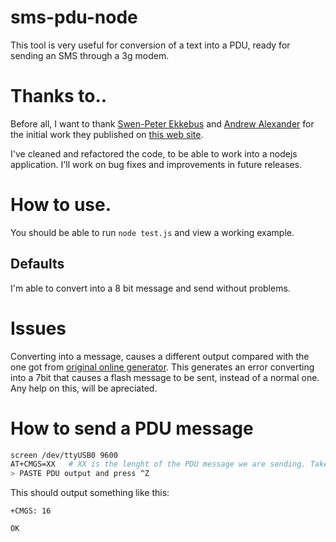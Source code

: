 sms-pdu-node
============

This tool is very useful for conversion of a text into a PDU, ready for sending an SMS through a 3g modem.

# Thanks to..

Before all, I want to thank [Swen-Peter Ekkebus](http://www.linkedin.com/in/ekkebus) and [Andrew Alexander](http://www.linkedin.com/in/andrewalexander)
for the initial work they published on [this web site](http://rednaxela.net/pdu.php).

I've cleaned and refactored the code, to be able to work into a nodejs application. I'll work on bug fixes and improvements
in future releases.

# How to use.

You should be able to run `node test.js` and view a working example.

## Defaults

I'm able to convert into a 8 bit message and send without problems.

# Issues

Converting into a message, causes a different output compared with the one got from [original online generator](http://rednaxela.net/pdu.php).
This generates an error converting into a 7bit that causes a flash message to be sent, instead of a normal one. Any help on this, will be apreciated.

# How to send a PDU message

```bash
screen /dev/ttyUSB0 9600
AT+CMGS=XX   # XX is the lenght of the PDU message we are sending. Take output obtained from this module!
> PASTE PDU output and press ^Z
```

This should output something like this:

```
+CMGS: 16

OK
```
